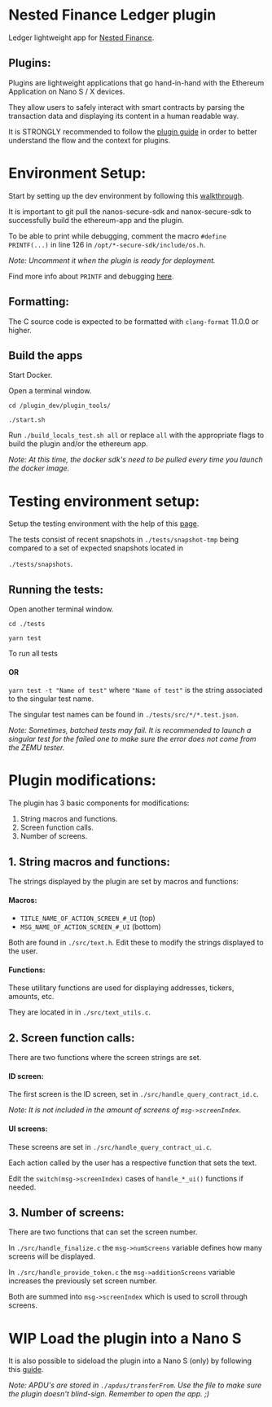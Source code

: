 # Nested Finance Ledger plugin

Ledger lightweight app for [Nested Finance](https://nested.fi/).

## Plugins:

Plugins are lightweight applications that go hand-in-hand with the Ethereum Application on Nano S / X devices.

They allow users to safely interact with smart contracts by parsing the transaction data and displaying its content in a human readable way.

It is STRONGLY recommended to follow the [plugin guide](https://developers.ledger.com/docs/dapp/nano-plugin/overview/) in order to better understand the flow and the context for plugins.

# Environment Setup:

Start by setting up the dev environment by following this [walkthrough](
https://developers.ledger.com/docs/dapp/nano-plugin/environment-setup/).


It is important to git pull the nanos-secure-sdk and nanox-secure-sdk to successfully build the ethereum-app and the plugin.

To be able to print while debugging, comment the macro 
`#define PRINTF(...)` in line 126 in `/opt/*-secure-sdk/include/os.h`.

*Note: Uncomment it when the plugin is ready for deployment.*

Find more info about `PRINTF` and debugging [here](https://developers.ledger.com/docs/nano-app/debug/#printf-macro).

## Formatting:

The C source code is expected to be formatted with `clang-format` 11.0.0 or higher.

## Build the apps

Start Docker.

Open a terminal window.

`cd /plugin_dev/plugin_tools/`

`./start.sh`

Run `./build_locals_test.sh all` or replace `all` with the appropriate flags to build the plugin and/or the ethereum app.

*Note: At this time, the docker sdk's need to be pulled every time you launch the docker image.*

# Testing environment setup:

Setup the testing environment with the help of this [page](https://developers.ledger.com/docs/dapp/nano-plugin/testing/).

The tests consist of recent snapshots in `./tests/snapshot-tmp` being compared to a set of expected snapshots located in

`./tests/snapshots`.

## Running the tests:

Open another terminal window.

`cd ./tests`

`yarn test`

To run all tests

#### OR

`yarn test -t "Name of test"` where `"Name of test"` is the string associated to the singular test name.

The singular test names can be found in `./tests/src/*/*.test.json`.

*Note: Sometimes, batched tests may fail. It is recommended to launch a singular test for the failed one to make sure the error does not come from the ZEMU tester.*


# Plugin modifications:

The plugin has 3 basic components for modifications:
1. String macros and functions.
2. Screen function calls.
3. Number of screens.

## 1. String macros and functions:

The strings displayed by the plugin are set by macros and functions:
 
 #### Macros:

* `TITLE_NAME_OF_ACTION_SCREEN_#_UI` (top)
* `MSG_NAME_OF_ACTION_SCREEN_#_UI` (bottom)

Both are found in `./src/text.h`. Edit these to modify the strings displayed to the user.

 #### Functions:

These utilitary functions are used for displaying addresses, tickers, amounts, etc.

They are located in in `./src/text_utils.c`.

## 2. Screen function calls:

There are two functions where the screen strings are set.

#### ID screen:
The first screen is the ID screen, set in `./src/handle_query_contract_id.c`.

*Note: It is not included in the amount of screens of `msg->screenIndex`.*

#### UI screens:
 
These screens are set in `./src/handle_query_contract_ui.c`. 

Each action called by the user has a respective function that sets the text.

Edit the `switch(msg->screenIndex)` cases of `handle_*_ui()` functions if needed.

## 3. Number of screens:
There are two functions that can set the screen number.

In `./src/handle_finalize.c` the `msg->numScreens` variable defines how many screens will be displayed.

In `./src/handle_provide_token.c` the `msg->additionScreens` variable increases the previously set screen number.

Both are summed into `msg->screenIndex` which is used to scroll through screens.

# WIP Load the plugin into a Nano S

It is also possible to sideload the plugin into a Nano S (only) by following this [guide](https://developers.ledger.com/docs/nano-app/load/).

*Note: APDU's are stored in `./apdus/transferFrom`. Use the file to make sure the plugin doesn't blind-sign. Remember to open the app. ;)*
